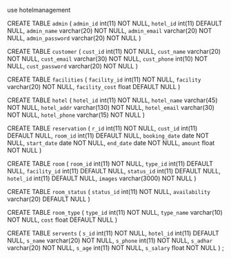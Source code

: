 use hotelmanagement

CREATE TABLE `admin` (
  `admin_id` int(11) NOT NULL,
  `hotel_id` int(11) DEFAULT NULL,
  `admin_name` varchar(20) NOT NULL,
  `admin_email` varchar(20) NOT NULL,
  `admin_password` varchar(20) NOT NULL
)



CREATE TABLE `customer` (
  `cust_id` int(11) NOT NULL,
  `cust_name` varchar(20) NOT NULL,
  `cust_email` varchar(30) NOT NULL,
  `cust_phone` int(10) NOT NULL,
  `cust_password` varchar(20) NOT NULL
)

CREATE TABLE `facilities` (
  `facility_id` int(11) NOT NULL,
  `facility` varchar(20) NOT NULL,
  `facility_cost` float DEFAULT NULL
)


CREATE TABLE `hotel` (
  `hotel_id` int(11) NOT NULL,
  `hotel_name` varchar(45) NOT NULL,
  `hotel_addr` varchar(130) NOT NULL,
  `hotel_email` varchar(30) NOT NULL,
  `hotel_phone` varchar(15) NOT NULL
)


CREATE TABLE `reservation` (
  `r_id` int(11) NOT NULL,
  `cust_id` int(11) DEFAULT NULL,
  `room_id` int(11) DEFAULT NULL,
  `booking_date` date NOT NULL,
  `start_date` date NOT NULL,
  `end_date` date NOT NULL,
  `amount` float NOT NULL
)


CREATE TABLE `room` (
  `room_id` int(11) NOT NULL,
  `type_id` int(11) DEFAULT NULL,
  `facility_id` int(11) DEFAULT NULL,
  `status_id` int(11) DEFAULT NULL,
  `hotel_id` int(11) DEFAULT NULL,
  `images` varchar(3000) NOT NULL
)


CREATE TABLE `room_status` (
  `status_id` int(11) NOT NULL,
  `availability` varchar(20) DEFAULT NULL
)


CREATE TABLE `room_type` (
  `type_id` int(11) NOT NULL,
  `type_name` varchar(10) NOT NULL,
  `cost` float DEFAULT NULL
)


CREATE TABLE `servents` (
  `s_id` int(11) NOT NULL,
  `hotel_id` int(11) DEFAULT NULL,
  `s_name` varchar(20) NOT NULL,
  `s_phone` int(11) NOT NULL,
  `s_adhar` varchar(20) NOT NULL,
  `s_age` int(11) NOT NULL,
  `s_salary` float NOT NULL
) ;